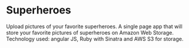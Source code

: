 Superheroes
==========
Upload pictures of your favorite superheroes.
A single page app that will store your favorite pictures of superheroes on Amazon Web Storage.
Technology used: angular JS, Ruby with Sinatra and AWS S3 for storage.

